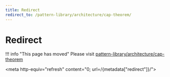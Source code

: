 ```yaml
---
title: Redirect
redirect_to: /pattern-library/architecture/cap-theorem/
---
```


# Redirect

!!! info "This page has moved"
    Please visit [pattern-library/architecture/cap-theorem](../../pattern-library/architecture/cap-theorem.md)

<meta http-equiv="refresh" content="0; url=/{metadata["redirect"]}/">